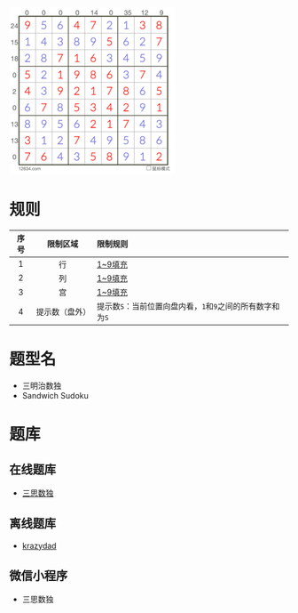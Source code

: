 ![](../../../../images/sudoku/三明治数独.png)

# 规则

| 序号  |  限制区域   | 限制规则                                |
|:---:|:-------:|:------------------------------------|
|  1  |    行    | [1~9填充]                             |
|  2  |    列    | [1~9填充]                             |
|  3  |    宫    | [1~9填充]                             |
|  4  | 提示数（盘外） | 提示数`S`：当前位置向盘内看，`1`和`9`之间的所有数字和为`S` |

# 题型名

- 三明治数独
- Sandwich Sudoku

# 题库

## 在线题库

- [三思数独]

## 离线题库

- [krazydad]

## 微信小程序

- 三思数独

[1~9填充]: ../../../../rules.md#1~9填充

[三思数独]: https://www.12634.com/sudoku/sandwich/level5

[krazydad]: https://krazydad.com/sandwich/